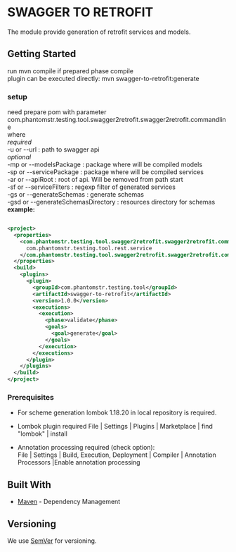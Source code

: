 # SWAGGER TO RETROFIT

The module provide generation of retrofit services and models.

## Getting Started

run mvn compile if prepared phase compile<br>
plugin can be executed directly: mvn swagger-to-retrofit:generate <br>

### setup

need prepare pom with parameter com.phantomstr.testing.tool.swagger2retrofit.swagger2retrofit.commandline<br>
where <br>
*required*<br>
-u or --url : path to swagger api <br>
*optional*<br>
-mp or --modelsPackage : package where will be compiled models<br>
-sp or --servicePackage : package where will be compiled services<br>
-ar or --apiRoot : root of api. Will be removed from path start<br>
-sf or --serviceFilters : regexp filter of generated services<br>
-gs or --generateSchemas : generate schemas<br>
-gsd or --generateSchemasDirectory : resources directory for schemas<br>
**example:**

```xml

<project>
  <properties>
    <com.phantomstr.testing.tool.swagger2retrofit.swagger2retrofit.commandline>-u http://localhost:8080/v2/api-docs -mp com.phantomstr.testing.tool.rest.model -sp
      com.phantomstr.testing.tool.rest.service
    </com.phantomstr.testing.tool.swagger2retrofit.swagger2retrofit.commandline>
  </properties>
  <build>
    <plugins>
      <plugin>
        <groupId>com.phantomstr.testing.tool</groupId>
        <artifactId>swagger-to-retrofit</artifactId>
        <version>1.0.0</version>
        <executions>
          <execution>
            <phase>validate</phase>
            <goals>
              <goal>generate</goal>
            </goals>
          </execution>
        </executions>
      </plugin>
    </plugins>
  </build>
</project>
```

### Prerequisites

- For scheme generation lombok 1.18.20 in local repository is required.

- Lombok plugin required File | Settings | Plugins | Marketplace | find "lombok" | install

- Annotation processing required (check option): <br>
  File | Settings | Build, Execution, Deployment | Compiler | Annotation Processors |Enable annotation processing

## Built With

* [Maven](https://maven.apache.org/) - Dependency Management

## Versioning

We use [SemVer](http://semver.org/) for versioning.